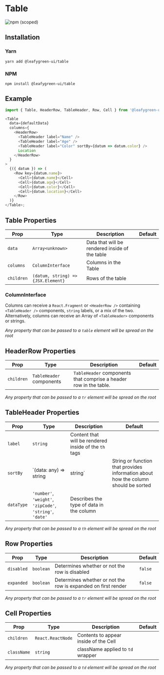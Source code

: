 # Table

![npm (scoped)](https://img.shields.io/npm/v/@leafygreen-ui/table.svg)

## Installation

### Yarn

```shell
yarn add @leafygreen-ui/table
```

### NPM

```shell
npm install @leafygreen-ui/table
```

## Example

```js
import { Table, HeaderRow, TableHeader, Row, Cell } from '@leafygreen-ui/table';

<Table
  data={defaultData}
  columns={
    <HeaderRow>
      <TableHeader label="Name" />
      <TableHeader label="Age" />
      <TableHeader label="Color" sortBy={datum => datum.color} />
      Location
    </HeaderRow>
  }
>
  {({ datum }) => (
    <Row key={datum.name}>
      <Cell>{datum.name}</Cell>
      <Cell>{datum.age}</Cell>
      <Cell>{datum.color}</Cell>
      <Cell>{datum.location}</Cell>
    </Row>
  )}
</Table>;
```

## Table Properties

| Prop       | Type                               | Description                                    | Default |
| ---------- | ---------------------------------- | ---------------------------------------------- | ------- |
| `data`     | `Array<unknown>`                   | Data that will be rendered inside of the table |         |
| `columns`  | `ColumnInterface`                  | Columns in the Table                           |         |
| `children` | `(datum, string) => {JSX.Element}` | Rows of the table                              |         |

### ColumnInterface

Columns can receive a `React.Fragment` or `<HeaderRow />` containing `<TableHeader />` components, `string` labels, or a mix of the two. Alternatively, columns can receive an Array of `<TableHeader>` components or strings.

_Any property that can be passed to a `table` element will be spread on the root_

## HeaderRow Properties

| Prop       | Type                     | Description                                                       | Default |
| ---------- | ------------------------ | ----------------------------------------------------------------- | ------- |
| `children` | `TableHeader` components | `TableHeader` components that comprise a header row in the table. |

_Any property that can be passed to a `tr` element will be spread on the root_

## TableHeader Properties

| Prop       | Type                                                      | Description                                           | Default                                                                            |
| ---------- | --------------------------------------------------------- | ----------------------------------------------------- | ---------------------------------------------------------------------------------- |
| `label`    | `string`                                                  | Content that will be rendered inside of the `th` tags |                                                                                    |
| `sortBy`   | `(data: any) => string                                    | string`                                               | String or function that provides information about how the column should be sorted |  |
| `dataType` | `'number'`, `'weight'`, `'zipCode'`, `'string'`, `'date'` | Describes the type of data in the column              |                                                                                    |

_Any property that can be passed to a `th` element will be spread on the root_

## Row Properties

| Prop       | Type      | Description                                                   | Default |
| ---------- | --------- | ------------------------------------------------------------- | ------- |
| `disabled` | `boolean` | Determines whether or not the row is disabled                 | `false` |
| `expanded` | `boolean` | Determines whether or not the row is expanded on first render | `false` |

_Any property that can be passed to a `tr` element will be spread on the root_

## Cell Properties

| Prop        | Type              | Description                           | Default |
| ----------- | ----------------- | ------------------------------------- | ------- |
| `children`  | `React.ReactNode` | Contents to appear inside of the Cell |         |
| `className` | `string`          | className applied to `td` wrapper     |         |

_Any property that can be passed to a `td` element will be spread on the root_
